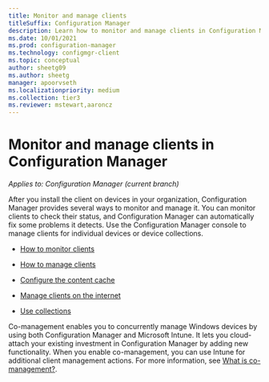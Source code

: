 ```yaml
---
title: Monitor and manage clients
titleSuffix: Configuration Manager
description: Learn how to monitor and manage clients in Configuration Manager.
ms.date: 10/01/2021
ms.prod: configuration-manager
ms.technology: configmgr-client
ms.topic: conceptual
author: sheetg09
ms.author: sheetg
manager: apoorvseth
ms.localizationpriority: medium
ms.collection: tier3
ms.reviewer: mstewart,aaroncz 
---
```


# Monitor and manage clients in Configuration Manager

*Applies to: Configuration Manager (current branch)*

After you install the client on devices in your organization, Configuration Manager provides several ways to monitor and manage it. You can monitor clients to check their status, and Configuration Manager can automatically fix some problems it detects. Use the Configuration Manager console to manage clients for individual devices or device collections.

- [How to monitor clients](monitor-clients.md)

- [How to manage clients](manage-clients.md)

- [Configure the content cache](configure-client-cache.md)

- [Manage clients on the internet](manage-clients-internet.md)

- [Use collections](collections/introduction-to-collections.md)

Co-management enables you to concurrently manage Windows devices by using both Configuration Manager and Microsoft Intune. It lets you cloud-attach your existing investment in Configuration Manager by adding new functionality. When you enable co-management, you can use Intune for additional client management actions. For more information, see [What is co-management?](../../../comanage/overview.md).
